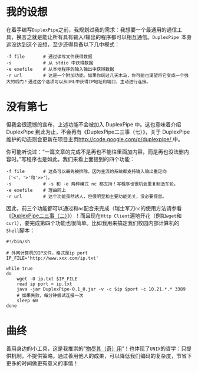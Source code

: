 # 我的设想 #

在着手编写` DuplexPipe `之前，我规划过我的需求：我想要一个最通用的通信工具，换言之就是能让所有具有输入/输出的程序都可以相互通信。`DuplexPipe `本身远没达到这个设想，至少还得具备以下几中模式：

```
-f file       # 通过读写文件获得数据
-s            # 从 stdio 中获得数据
-e exefile    # 从本地程序的输入输出中获得数据
-r url        # 这是一个附加功能。如果你玩过几天木马，你可能也渴望将它变成一个强大的后门！通过这个选项可以从URL中获得IP地址和端口，主动进行连接。
```

# 没有第七 #
但我会很遗憾的宣布，上述功能不会被加入 DuplexPipe 中。这也意味着介绍 DuplexPipe 到此为止，不会再有《DuplexPipe二三事（七）》，关于 DuplexPipe 维护的动态则会更新在项目主页[http://code.google.com/p/duplexpipe/ ](.md)中。

你可能听说过：“一篇文章的完成不是再也不能往里面加内容，而是再也没法删内容时。”写程序也是如此。我们来看上面提到的四个功能：

```
-f file       # 这条可以最先被排除，因为主流的系统都支持输入输出重定向（'<'、'>'和'>>'）。
-s            # -s 和 -e 两种模式 nc 都支持！写程序也很机会重复制造车轮。
-e exefile    # 理由同上
-r url        # 这个功能虽然诱人，但很明显和主要功能无关，没必要保留。
```

因此，前三个功能都可以通过和` nc `配合来完成（瑞士军刀` nc `的使用方法请参看《[DuplexPipe二三事（二）](http://blog.csdn.net/redraiment/archive/2009/09/03/4514932.aspx)》）！而且现在` Http Client `遍地开花（例如` wget `和` curl`），要完成第四个功能也很简单。比如我用来搞定我们校园内部计算机的` Shell `脚本：

```
#!/bin/sh

# 外网计算机的IP文件，格式是ip port
IP_FILE='http://www.xxx.com/ip.txt'

while true
do
    wget -O ip.txt $IP_FILE
    read ip port < ip.txt
    java -jar DuplexPipe-0.1_0.jar -v -c $ip $port -c 10.21.*.* 3389
    # 如果失败，每分钟尝试连接一次
    sleep 60
done
```

# 曲终 #

善用身边的小工具，这是我推崇的“[物尽其（奇）用](http://blog.csdn.net/redraiment/archive/2009/07/02/4317443.aspx)”！也体现了` UNIX `的哲学：只提供机制，不提供策略。通过善用他人的成果，可以降低我们编码的复杂度，节省下更多的时间做更有意义的事情！